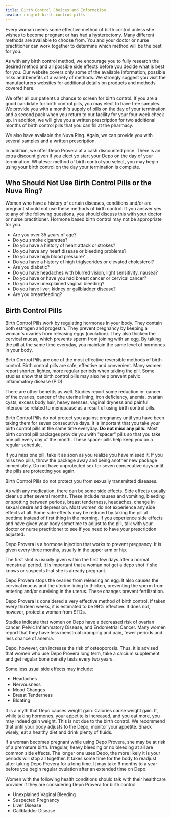 ```yaml
---
title: Birth Control Choices and Information
avatar: ring-of-birth-control-pills
---
```


Every woman needs some effective method of birth control unless she
wishes to become pregnant or has had a hysterectomy.  Many different
methods are available to choose from.  You and your doctor or nurse
practitioner can work together to determine which method will be the
best for you.

As with any birth control method, we encourage you to fully research the
desired method and all possible side effects before you decide what is
best for you.  Our website covers only some of the available
information, possible risks and benefits of a variety of methods.  We
strongly suggest you visit the manufacturers websites for additional
details on products and methods covered here.

We offer all our patients a chance to screen for birth control.  If you
are a good candidate for birth control pills, you may elect to have free
samples.  We provide you with a month's supply of pills on the day of
your termination and a second pack when you return to our facility for
your four week check up.  In addition, we will give you a written
prescription for two additional months of birth control pills that you
can fill at the pharmacy.

We also have available the Nuva Ring.  Again, we can provide you with
several samples and a written prescription.

In addition, we offer Depo Provera at a cash discounted price.  There is
an extra discount given if you elect yo start your Depo on the day of
your termination.  Whatever method of birth control you select, you may
begin using your birth control on the day your termination is complete.

Who Should Not Use Birth Control Pills or the Nuva Ring?
--------------------------------------------------------

Women who have a history of certain diseases, conditions and/or are
pregnant should not use these methods of birth control.  If you answer
yes to any of the following questions, you should discuss this with your
doctor or nurse practitioner.  Hormone based birth control may not be
appropriate for you.

- Are you over 35 years of age?
- Do you smoke cigarettes?
- Do you have a history of heart attack or strokes?
- Do you have any heart disease or bleeding problems?
- Do you have high blood pressure?
- Do you have a history of high triglycerides or elevated cholesterol?
- Are you diabetic?
- Do you have headaches with blurred vision, light sensitivity, nausea?
- Do you have or have you had breast cancer or cervical cancer?
- Do you have unexplained vaginal bleeding?
- Do you have liver, kidney or gallbladder disease?
- Are you breastfeeding?

Birth Control Pills
-------------------

Birth Control Pills work by regulating hormones in your body.  They
contain both estrogen and progestin.  They prevent pregnancy by keeping
a woman's ovaries from releasing eggs (ovulation).  They also thicken
the cervical mucas, which prevents sperm from joining with an egg.  By
taking the pill at the same time everyday, you maintain the same level
of hormones in your body.

Birth Control Pills are one of the most effective reversible methods of
birth control.  Birth control pills are safe, effective and convenient.
Many women report shorter, lighter, more regular periods when takiing
the pill.  Some studies show that birth control pills may also help
prevent pelvic inflammatory disease (PID).

There are other benefits as well.  Studies report some reduction in:
cancer of the ovaries, cancer of the uterine lining, iron deficiency,
anemia, ovarian cysts, excess body hair, heavy menses, vaginal dryness
and painful intercourse related to menopause as a result of using birth
control pills.

Birth Control Pills do not protect you against pregnancy until you have
been taking them for seven consecutive days.  It is important that you
take your birth control pills at the same time everyday.  **Do not miss
any pills.**   Most birth control pill packages provide you with
"spacer" pills so that you take one pill every day of the month.  These
spacer pills help keep you on a regular schedule.

If you miss one pill, take it as soon as you realize you have missed it.
If you miss two pills, throw the package away and being another new
package immediately.  Do not have unprotected sex for seven consecutive
days until the pills are protecting you again.

Birth Control Pills do not protect you from sexually transmitted
diseases.

As with any medication, there can be some side effects.  Side effects
usually clear up after several months.  These include nausea and
vomiting, bleeding or spotting between periods, breast tenderness,
headaches, change in sexual desire and depression.  Most women do not
experience any side effects at all.  Some side effects may be reduced by
taking the pill at bedtime instead of first thing in the morning.  If
you experience side effects and have given your body sometime to adjust
to the pill, talk with your doctor or nurse practitioner to see if you
need to have your prescription adjusted.

Depo Provera is a hormone injection that works to prevent pregnancy.  It
is given every three months, usually in the upper arm or hip.

The first shot is usually given within the first few days after a normal
menstrual period.  It is important that a woman not get a depo shot if
she knows or suspects that she is already pregnant.

Depo Provera stops the ovaries from releasing an egg.  It also causes
the cervical mucus and the uterine lining to thicken, preventing the
sperm from entering and/or surviving in the uterus.  These changes
prevent fertilization.

Depo Provera is considered a very effective method of birth control.  If
taken every thirteen weeks, it is estimated to be 99% effective.  It
does not, however, protect a woman from STDs.

Studies indicate that women on Depo have a decreased risk of ovarian
cancer, Pelvic Inflammatory Disease, and Endometrial Cancer.  Many women
report that they have less menstrual cramping and pain, fewer periods
and less chance of anemia.

Depo, however, can increase the risk of osteoporosis.  Thus, it is
advised that women who use Depo Provera long term, take a calcium
supplement and get regular bone density tests every two years.

Some less usual side effects may include:

- Headaches
- Nervousness
- Mood Changes
- Breast Tenderness
- Bloating

It is a myth that Depo causes weight gain.  Calories cause weight gain.
If, while taking hormones, your appetite is increased, and you eat more,
you may indeed gain weight.  This is not due to the birth control.  We
recommend that until your body adjusts to the Depo, monitor your
appetite.  Snack wisely, eat a healthy diet and drink plenty of fluids.

If a woman becomes pregnant while using Depo Provera, she may be at risk
of a premature birth.  Irregular, heavy bleeding or no bleeding at all
are common side effects.  The longer one uses Depo, the more likely it
is your periods will stop all together.  It takes some time for the body
to readjust after taking Depo Provera for a long time.  It may take 6
months to a year before you begin regular ovulation after an extended
time on Depo.

Women with the following health conditions should talk with their
healthcare provider if they are considering Depo Provera for birth
control:

- Unexplained Vaginal Bleeding
- Suspected Pregnancy
- Liver Disease
- Gallbladder Disease

